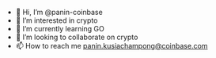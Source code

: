 - 👋 Hi, I’m @panin-coinbase
- 👀 I’m interested in crypto
- 🌱 I’m currently learning GO
- 💞️ I’m looking to collaborate on crypto
- 📫 How to reach me panin.kusiachampong@coinbase.com

<!---
panin-coinbase/panin-coinbase is a ✨ special ✨ repository because its `README.md` (this file) appears on your GitHub profile.
You can click the Preview link to take a look at your changes.
--->
